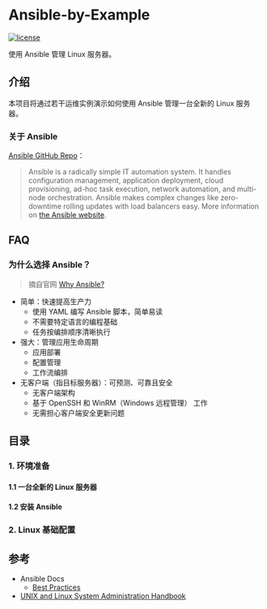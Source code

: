 # Ansible-by-Example

[![license][license]][license_link]

[license]: https://img.shields.io/github/license/itechub/Ansible-by-Example.svg
[license_link]: https://github.com/itechub/Ansible-by-Example/blob/master/LICENSE

使用 Ansible 管理 Linux 服务器。

## 介绍

本项目将通过若干运维实例演示如何使用 Ansible 管理一台全新的 Linux 服务器。

### 关于 Ansible

[ansible_site]: https://ansible.com/
[ansible_repo]: https://github.com/ansible/ansible

[Ansible GitHub Repo][ansible_repo]：

> Ansible is a radically simple IT automation system. It handles configuration management, application deployment, cloud provisioning, ad-hoc task execution, network automation, and multi-node orchestration. Ansible makes complex changes like zero-downtime rolling updates with load balancers easy. More information on [the Ansible website][ansible_site].

## FAQ

### 为什么选择 Ansible？

[it_auto]: https://www.ansible.com/overview/it-automation

> 摘自官网 [Why Ansible?][it_auto]

- 简单：快速提高生产力
  - 使用 YAML 编写 Ansible 脚本，简单易读
  - 不需要特定语言的编程基础
  - 任务按编排顺序清晰执行
- 强大：管理应用生命周期
  - 应用部署
  - 配置管理
  - 工作流编排
- 无客户端（指目标服务器）：可预测、可靠且安全
  - 无客户端架构
  - 基于 OpenSSH 和 WinRM（Windows 远程管理） 工作
  - 无需担心客户端安全更新问题

## 目录

### 1. 环境准备

#### 1.1 一台全新的 Linux 服务器

#### 1.2 安装 Ansible

### 2. Linux 基础配置

## 参考

[best_prac]: https://docs.ansible.com/ansible/latest/user_guide/playbooks_best_practices.html
[ulsa_hb]: https://www.goodreads.com/book/show/8772005-unix-and-linux-system-administration-handbook

- Ansible Docs
  - [Best Practices][best_prac]
- [UNIX and Linux System Administration Handbook][ulsa_hb]
